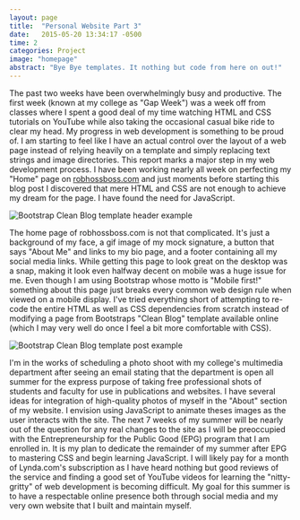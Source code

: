 ```yaml
---
layout: page
title:  "Personal Website Part 3"
date:   2015-05-20 13:34:17 -0500
time: 2
categories: Project
image: "homepage"
abstract: "Bye Bye templates. It nothing but code from here on out!"
---
```

The past two weeks have been overwhelmingly busy and productive. The first week (known at my college as "Gap Week") was a week off from classes where I spent a good deal of my time watching HTML and CSS tutorials on YouTube while also taking the occasional casual bike ride to clear my head. My progress in web development is something to be proud of. I am starting to feel like I have an actual control over the layout of a web page instead of relying heavily on a template and simply replacing text strings and image directories. This report marks a major step in my web development process. I have been working nearly all week on perfecting my "Home" page on [robhossboss.com](robhossboss.com) and just moments before starting this blog post I discovered that mere HTML and CSS are not enough to achieve my dream for the page. I have found the need for JavaScript.

![Bootstrap Clean Blog template header example](../../../../img/squarespace/postexample.jpg)

The home page of robhossboss.com is not that complicated. It's just a background of my face, a gif image of my mock signature, a button that says "About Me" and links to my bio page, and a footer containing all my social media links. While getting this page to look great on the desktop was a snap, making it look even halfway decent on mobile was a huge issue for me. Even though I am using Bootstrap whose motto is "Mobile first!" something about this page just breaks every common web design rule when viewed on a mobile display. I've tried everything short of attempting to re-code the entire HTML as well as CSS dependencies from scratch instead of modifying a page from Bootstraps "Clean Blog" template available online (which I may very well do once I feel a bit more comfortable with CSS).

![Bootstrap Clean Blog template post example](../../../../img/squarespace/post.jpg)

I'm in the works of scheduling a photo shoot with my college's multimedia department after seeing an email stating that the department is open all summer for the express purpose of taking free professional shots of students and faculty for use in publications and websites. I have several ideas for integration of high-quality photos of myself in the "About" section of my website. I envision using JavaScript to animate theses images as the user interacts with the site. The next 7 weeks of my summer will be nearly out of the question for any real changes to the site as I will be preoccupied with the Entrepreneurship for the Public Good (EPG) program that I am enrolled in. It is my plan to dedicate the remainder of my summer after EPG to mastering CSS and begin learning JavaScript. I will likely pay for a month of Lynda.com's subscription as I have heard nothing but good reviews of the service and finding a good set of YouTube videos for learning the "nitty-gritty" of web development is becoming difficult. My goal for this summer is to have a respectable online presence both through social media and my very own website that I built and maintain myself.
